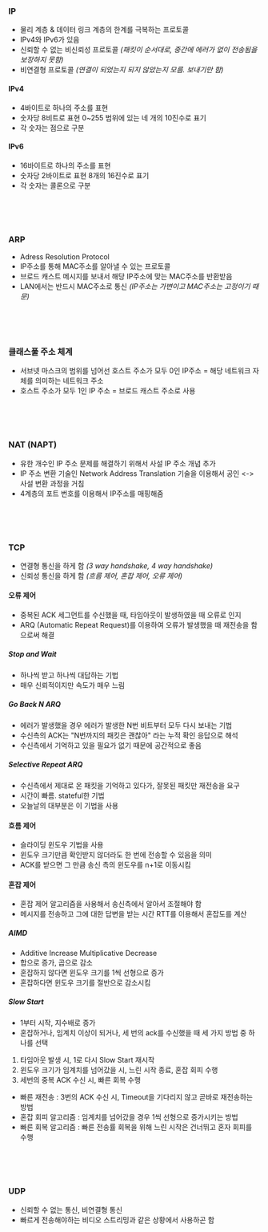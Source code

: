 ### IP

- 물리 계층 & 데이터 링크 계층의 한계를 극복하는 프로토콜
- IPv4와 IPv6가 있음
- 신뢰할 수 없는 비신뢰성 프로토콜 _(패킷이 순서대로, 중간에 에러가 없이 전송됨을 보장하지 못함)_
- 비연결형 프로토콜 _(연결이 되었는지 되지 않았는지 모름. 보내기만 함)_

#### IPv4

- 4바이트로 하나의 주소를 표현
- 숫자당 8비트로 표현 0~255 범위에 있는 네 개의 10진수로 표기
- 각 숫자는 점으로 구분

#### IPv6

- 16바이트로 하나의 주소를 표현
- 숫자당 2바이트로 표현 8개의 16진수로 표기
- 각 숫자는 콜론으로 구분

<br><br><br>

### ARP

- Adress Resolution Protocol
- IP주소를 통해 MAC주소를 알아낼 수 있는 프로토콜
- 브로드 캐스트 메시지를 보내서 해당 IP주소에 맞는 MAC주소를 반환받음
- LAN에서는 반드시 MAC주소로 통신 _(IP주소는 가변이고 MAC주소는 고정이기 때문)_

<br><br><br>

### 클래스풀 주소 체계

- 서브넷 마스크의 범위를 넘어선 호스트 주소가 모두 0인 IP주소 = 해당 네트워크 자체를 의미하는 네트워크 주소
- 호스트 주소가 모두 1인 IP 주소 = 브로드 캐스트 주소로 사용

<br><br><br>

### NAT (NAPT)

- 유한 개수인 IP 주소 문제를 해결하기 위해서 사설 IP 주소 개념 추가
- IP 주소 변환 기술인 Network Address Translation 기술을 이용해서 공인 <-> 사설 변환 과정을 거침
- 4계층의 포트 번호를 이용해서 IP주소를 매핑해줌

<br><br><br>

### TCP

- 연결형 통신을 하게 함 _(3 way handshake, 4 way handshake)_
- 신뢰성 통신을 하게 함 _(흐름 제어, 혼잡 제어, 오류 제어)_

#### 오류 제어

- 중복된 ACK 세그먼트를 수신했을 때, 타임아웃이 발생하였을 때 오류로 인지
- ARQ (Automatic Repeat Request)를 이용하여 오류가 발생했을 때 재전송을 함으로써 해결

##### Stop and Wait

- 하나씩 받고 하나씩 대답하는 기법
- 매우 신뢰적이지만 속도가 매우 느림

##### Go Back N ARQ

- 에러가 발생했을 경우 에러가 발생한 N번 비트부터 모두 다시 보내는 기법
- 수신측의 ACK는 "N번까지의 패킷은 괜찮아" 라는 누적 확인 응답으로 해석
- 수신측에서 기억하고 있을 필요가 없기 때문에 공간적으로 좋음

##### Selective Repeat ARQ

- 수신측에서 제대로 온 패킷을 기억하고 있다가, 잘못된 패킷만 재전송을 요구
- 시간이 빠름. stateful한 기법
- 오늘날의 대부분은 이 기법을 사용

#### 흐름 제어

- 슬라이딩 윈도우 기법을 사용
- 윈도우 크기만큼 확인받지 않더라도 한 번에 전송할 수 있음을 의미
- ACK를 받으면 그 만큼 송신 측의 윈도우를 n+1로 이동시킴

#### 혼잡 제어

- 혼잡 제어 알고리즘을 사용해서 송신측에서 알아서 조절해야 함
- 메시지를 전송하고 그에 대한 답변을 받는 시간 RTT를 이용해서 혼잡도를 계산

##### AIMD

- Additive Increase Multiplicative Decrease
- 합으로 증가, 곱으로 감소
- 혼잡하지 않다면 윈도우 크기를 1씩 선형으로 증가
- 혼잡하다면 윈도우 크기를 절반으로 감소시킴

##### Slow Start

- 1부터 시작, 지수배로 증가
- 혼잡하거나, 임계치 이상이 되거나, 세 번의 ack를 수신했을 때 세 가지 방법 중 하나를 선택
1. 타임아웃 발생 시, 1로 다시 Slow Start 재시작
2. 윈도우 크기가 임계치를 넘어갔을 시, 느린 시작 종료, 혼잡 회피 수행
3. 세번의 중복 ACK 수신 시, 빠른 회복 수행

- 빠른 재전송 : 3번의 ACK 수신 시, Timeout을 기다리지 않고 곧바로 재전송하는 방법
- 혼잡 회피 알고리즘 : 임계치를 넘어갔을 경우 1씩 선형으로 증가시키는 방법
- 빠른 회복 알고리즘 : 빠른 전송률 회복을 위해 느린 시작은 건너뛰고 혼자 회피를 수행

<br><br><br>

### UDP

- 신뢰할 수 없는 통신, 비연결형 통신
- 빠르게 전송해야하는 비디오 스트리밍과 같은 상황에서 사용하곤 함
